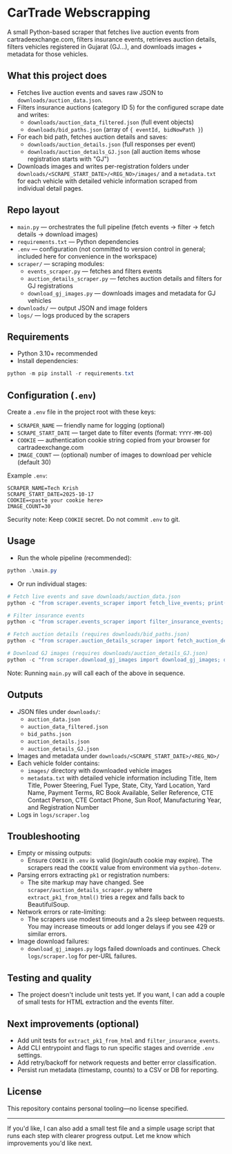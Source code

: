 # CarTrade Webscrapping

A small Python-based scraper that fetches live auction events from cartradeexchange.com, filters insurance events, retrieves auction details, filters vehicles registered in Gujarat (GJ...), and downloads images + metadata for those vehicles.

## What this project does

- Fetches live auction events and saves raw JSON to `downloads/auction_data.json`.
- Filters insurance auctions (category ID 5) for the configured scrape date and writes:
  - `downloads/auction_data_filtered.json` (full event objects)
  - `downloads/bid_paths.json` (array of `{ eventId, bidNowPath }`)
- For each bid path, fetches auction details and saves:
  - `downloads/auction_details.json` (full responses per event)
  - `downloads/auction_details_GJ.json` (all auction items whose registration starts with "GJ")
- Downloads images and writes per-registration folders under `downloads/<SCRAPE_START_DATE>/<REG_NO>/images/` and a `metadata.txt` for each vehicle with detailed vehicle information scraped from individual detail pages.

## Repo layout

- `main.py` — orchestrates the full pipeline (fetch events → filter → fetch details → download images)
- `requirements.txt` — Python dependencies
- `.env` — configuration (not committed to version control in general; included here for convenience in the workspace)
- `scraper/` — scraping modules:
  - `events_scraper.py` — fetches and filters events
  - `auction_details_scraper.py` — fetches auction details and filters for GJ registrations
  - `download_gj_images.py` — downloads images and metadata for GJ vehicles
- `downloads/` — output JSON and image folders
- `logs/` — logs produced by the scrapers

## Requirements

- Python 3.10+ recommended
- Install dependencies:

```powershell
python -m pip install -r requirements.txt
```

## Configuration (`.env`)

Create a `.env` file in the project root with these keys:

- `SCRAPER_NAME` — friendly name for logging (optional)
- `SCRAPE_START_DATE` — target date to filter events (format: `YYYY-MM-DD`)
- `COOKIE` — authentication cookie string copied from your browser for cartradeexchange.com
- `IMAGE_COUNT` — (optional) number of images to download per vehicle (default 30)

Example `.env`:

```properties
SCRAPER_NAME=Tech Krish
SCRAPE_START_DATE=2025-10-17
COOKIE=<paste your cookie here>
IMAGE_COUNT=30
```

Security note: Keep `COOKIE` secret. Do not commit `.env` to git.

## Usage

- Run the whole pipeline (recommended):

```powershell
python .\main.py
```

- Or run individual stages:

```powershell
# Fetch live events and save downloads/auction_data.json
python -c "from scraper.events_scraper import fetch_live_events; print(fetch_live_events())"

# Filter insurance events
python -c "from scraper.events_scraper import filter_insurance_events; filter_insurance_events('downloads/auction_data.json')"

# Fetch auction details (requires downloads/bid_paths.json)
python -c "from scraper.auction_details_scraper import fetch_auction_details; fetch_auction_details()"

# Download GJ images (requires downloads/auction_details_GJ.json)
python -c "from scraper.download_gj_images import download_gj_images; download_gj_images()"
```

Note: Running `main.py` will call each of the above in sequence.

## Outputs

- JSON files under `downloads/`:
  - `auction_data.json`
  - `auction_data_filtered.json`
  - `bid_paths.json`
  - `auction_details.json`
  - `auction_details_GJ.json`
- Images and metadata under `downloads/<SCRAPE_START_DATE>/<REG_NO>/`
- Each vehicle folder contains:
  - `images/` directory with downloaded vehicle images
  - `metadata.txt` with detailed vehicle information including Title, Item Title, Power Steering, Fuel Type, State, City, Yard Location, Yard Name, Payment Terms, RC Book Available, Seller Reference, CTE Contact Person, CTE Contact Phone, Sun Roof, Manufacturing Year, and Registration Number
- Logs in `logs/scraper.log`

## Troubleshooting

- Empty or missing outputs:
  - Ensure `COOKIE` in `.env` is valid (login/auth cookie may expire). The scrapers read the `COOKIE` value from environment via `python-dotenv`.
- Parsing errors extracting `pk1` or registration numbers:
  - The site markup may have changed. See `scraper/auction_details_scraper.py` where `extract_pk1_from_html()` tries a regex and falls back to BeautifulSoup.
- Network errors or rate-limiting:
  - The scrapers use modest timeouts and a 2s sleep between requests. You may increase timeouts or add longer delays if you see 429 or similar errors.
- Image download failures:
  - `download_gj_images.py` logs failed downloads and continues. Check `logs/scraper.log` for per-URL failures.

## Testing and quality

- The project doesn't include unit tests yet. If you want, I can add a couple of small tests for HTML extraction and the events filter.

## Next improvements (optional)

- Add unit tests for `extract_pk1_from_html` and `filter_insurance_events`.
- Add CLI entrypoint and flags to run specific stages and override `.env` settings.
- Add retry/backoff for network requests and better error classification.
- Persist run metadata (timestamp, counts) to a CSV or DB for reporting.

## License

This repository contains personal tooling—no license specified.

---

If you'd like, I can also add a small test file and a simple usage script that runs each step with clearer progress output. Let me know which improvements you'd like next.
